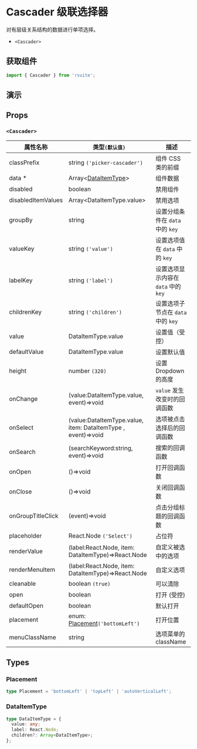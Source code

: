 # Cascader 级联选择器

对有层级关系结构的数据进行单项选择。

* `<Cascader>`

## 获取组件

```js
import { Cascader } from 'rsuite';
```

## 演示

<!--{demo}-->

## Props

### `<Cascader>`

| 属性名称           | 类型`(默认值)`                                               | 描述                                 |
| ------------------ | ------------------------------------------------------------ | ------------------------------------ |
| classPrefix        | string `('picker-cascader')`                                 | 组件 CSS 类的前缀                    |
| data \*            | Array&lt;[DataItemType](#DataItemType)&gt;                   | 组件数据                             |
| disabled           | boolean                                                      | 禁用组件                             |
| disabledItemValues | Array&lt;DataItemType.value&gt;                              | 禁用选项                             |
| groupBy            | string                                                       | 设置分组条件在 `data` 中的 `key`     |
| valueKey           | string `('value')`                                           | 设置选项值在 `data` 中的 `key`       |
| labelKey           | string `('label')`                                           | 设置选项显示内容在 `data` 中的 `key` |
| childrenKey        | string `('children')`                                        | 设置选项子节点在 `data` 中的 `key`   |
| value              | DataItemType.value                                           | 设置值（受控）                       |
| defaultValue       | DataItemType.value                                           | 设置默认值                           |
| height             | number `(320)`                                               | 设置 Dropdown 的高度                 |
| onChange           | (value:DataItemType.value, event)=>void                      | `value` 发生改变时的回调函数         |
| onSelect           | (value:DataItemType.value, item: DataItemType , event)=>void | 选项被点击选择后的回调函数           |
| onSearch           | (searchKeyword:string, event)=>void                          | 搜索的回调函数                       |
| onOpen             | ()=>void                                                     | 打开回调函数                         |
| onClose            | ()=>void                                                     | 关闭回调函数                         |
| onGroupTitleClick  | (event)=>void                                                | 点击分组标题的回调函数               |
| placeholder        | React.Node `('Select')`                                      | 占位符                               |
| renderValue        | (label:React.Node, item: DataItemType)=>React.Node           | 自定义被选中的选项                   |
| renderMenuItem     | (label:React.Node, item: DataItemType)=>React.Node           | 自定义选项                           |
| cleanable          | boolean `(true)`                                             | 可以清除                             |
| open               | boolean                                                      | 打开 (受控)                          |
| defaultOpen        | boolean                                                      | 默认打开                             |
| placement          | enum: [Placement](#Placement)`('bottomLeft')`                | 打开位置                             |
| menuClassName      | string                                                       | 选项菜单的 className                 |

## Types

### Placement

```ts
type Placement = 'bottomLeft' | 'topLeft' | 'autoVerticalLeft';
```

### DataItemType

```ts
type DataItemType = {
  value: any;
  label: React.Node;
  children?: Array<DataItemType>;
};
```

